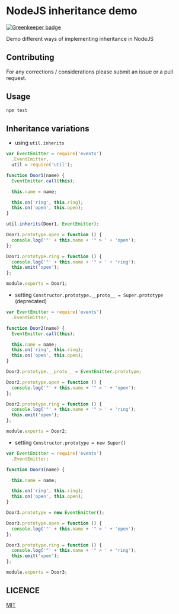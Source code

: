 NodeJS inheritance demo
=======================

[![Greenkeeper badge](https://badges.greenkeeper.io/razvanz/nodejs-inheritance-demo.svg)](https://greenkeeper.io/)

Demo different ways of implementing inheritance in NodeJS

Contributing
------------

For any corrections / considerations please submit an issue or a pull request.

Usage
-----

```bash
npm test
```

Inheritance variations
----------------------

-	using `util.inherits`

```javascript
var EventEmitter = require('events')
  .EventEmitter,
  util = require('util');

function Door1(name) {
  EventEmitter.call(this);

  this.name = name;

  this.on('ring', this.ring);
  this.on('open', this.open);
}

util.inherits(Door1, EventEmitter);

Door1.prototype.open = function () {
  console.log('"' + this.name + '" > ' + 'open');
};

Door1.prototype.ring = function () {
  console.log('"' + this.name + '" > ' + 'ring');
  this.emit('open');
};

module.exports = Door1;
```

-	setting `Constructor.prototype.__proto__ = Super.prototype` (deprecated)

```javascript
var EventEmitter = require('events')
  .EventEmitter;

function Door2(name) {
  EventEmitter.call(this);

  this.name = name;
  this.on('ring', this.ring);
  this.on('open', this.open);
}

Door2.prototype.__proto__ = EventEmitter.prototype;

Door2.prototype.open = function () {
  console.log('"' + this.name + '" > ' + 'open');
};

Door2.prototype.ring = function () {
  console.log('"' + this.name + '" > ' + 'ring');
  this.emit('open');
};

module.exports = Door2;
```

-	setting `Constructor.prototype = new Super()`

```javascript
var EventEmitter = require('events')
  .EventEmitter;

function Door3(name) {

  this.name = name;

  this.on('ring', this.ring);
  this.on('open', this.open);
}

Door3.prototype = new EventEmitter();

Door3.prototype.open = function () {
  console.log('"' + this.name + '" > ' + 'open');
};

Door3.prototype.ring = function () {
  console.log('"' + this.name + '" > ' + 'ring');
  this.emit('open');
};

module.exports = Door3;
```

LICENCE
-------

[MIT](https://github.com/razvanz/nodejs-inheritance-demo/blob/master/LICENCE)
